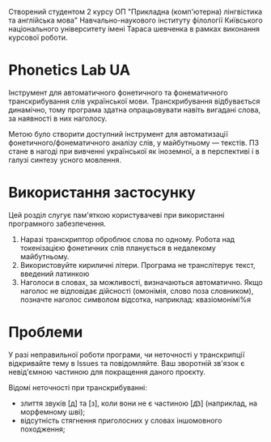 Створений студентом 2 курсу ОП "Прикладна (комп'ютерна) лінгвістика та англійська мова" Навчально-наукового інституту філології Київського національного університету імені Тараса шевченка в рамках виконання курсової роботи.

# Phonetics Lab UA

Інструмент для автоматичного фонетичного та фонематичного транскрибування слів української мови. Транскрибування відбувається динамічно, тому програма здатна опрацьовувати навіть вигадані слова, за наявності в них наголосу.

Метою було створити доступний інструмент для автоматизації фонетичного/фонематичного аналізу слів, у майбутньому — текстів. ПЗ стане в нагоді при вивченні української як іноземної, а в перспективі і в галузі синтезу усного мовлення.

# Використання застосунку

Цей розділ слугує пам'яткою користувачеві при використанні програмного забезпечення.

1. Наразі транскриптор оброблює слова по одному. Робота над токенізацією фонетичних слів планується в недалекому майбутньому.
2. Використовуйте кириличні літери. Програма не транслітерує текст, введений латинкою
3. Наголоси в словах, за можливості, визначаються автоматично. Якщо наголос не відповідає дійсності (омонімія, слово поза словником), позначте наголос символом відсотка, наприклад: квазіомонімі%я

# Проблеми

У разі неправильної роботи програми, чи неточності у транскрипції відкривайте тему в Issues та повідомляйте. Ваш зворотній зв'язок є невід'ємною частиною для покращення даного проєкту.

Відомі неточності при транскрибуванні:
- злиття звуків [д] та [з], коли вони не є частиною [д͡з] (наприклад, на морфемному шві);
- відсутність стягнення приголосних у словах іншомовного походження;
